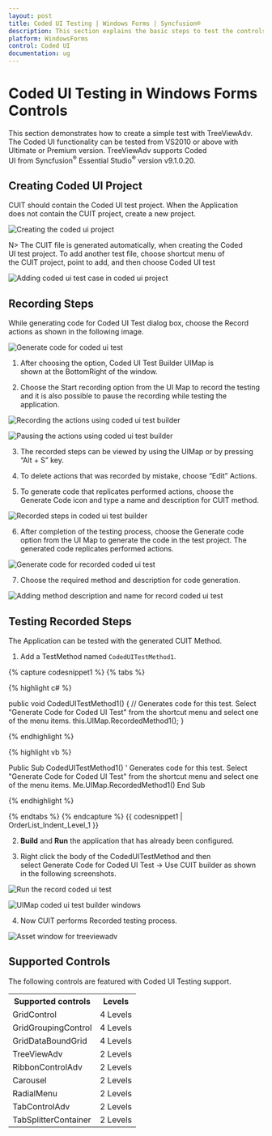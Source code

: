 ```yaml
---
layout: post
title: Coded UI Testing | Windows Forms | Syncfusion®
description: This section explains the basic steps to test the controls using CodedUI for Syncfusion® Essential Studio® windows forms
platform: WindowsForms
control: Coded UI
documentation: ug
---
```



# Coded UI Testing in Windows Forms Controls

This section demonstrates how to create a simple test with TreeViewAdv. The Coded UI functionality can be tested from VS2010 or above with Ultimate or Premium version. TreeViewAdv supports Coded UI from Syncfusion<sup>®</sup> Essential Studio<sup>®</sup> version v9.1.0.20.


## Creating Coded UI Project

CUIT should contain the Coded UI test project. When the Application does not contain the CUIT project, create a new project.

![Creating the coded ui project](CodedUI_images/CreatingTestApplication.png)

N> The CUIT file is generated automatically, when creating the Coded UI test project. To add another test file, choose shortcut menu of the CUIT project, point to add, and then choose Coded UI test

![Adding coded ui test case in coded ui project](CodedUI_images/AddingCodedUI.png)

## Recording Steps

While generating code for Coded UI Test dialog box, choose the Record actions as shown in the following image.

![Generate code for coded ui test](CodedUI_images/RecordingOption.png)

1. After choosing the option, Coded UI Test Builder UIMap is shown at the BottomRight of the window.

2. Choose the Start recording option from the UI Map to record the testing and it is also possible to pause the recording while testing the application.

![Recording the actions using coded ui test builder](CodedUI_images/RecordingFromUIMap.png)

![Pausing the actions using coded ui test builder](CodedUI_images/PauseRecordingFromUIMap.png)

3. The recorded steps can be viewed by using the UIMap or by pressing “Alt + S” key.

4. To delete actions that was recorded by mistake, choose “Edit” Actions.

5. To generate code that replicates performed actions, choose the Generate Code icon and type a name and description for CUIT method.

![Recorded steps in coded ui test builder](CodedUI_images/RecordedSteps.png)

6. After completion of the testing process, choose the Generate code option from the UI Map to generate the code in the test project. The generated code replicates performed actions.

![Generate code for recorded coded ui test](CodedUI_images/GenerateCodedUIMap.png)

7. Choose the required method and description for code generation.

![Adding method description and name for record coded ui test](CodedUI_images/GenerateCodeWindowForUIMap.png)

## Testing Recorded Steps

The Application can be tested with the generated CUIT Method. 

1. Add a TestMethod named `CodedUITestMethod1`.

{% capture codesnippet1 %}
{% tabs %}

{% highlight c# %}

public void CodedUITestMethod1()
{
    // Generates code for this test. Select "Generate Code for Coded UI Test" from the shortcut menu and select one of the menu items.
    this.UIMap.RecordedMethod1();
}

{% endhighlight %}

{% highlight vb %}

Public Sub CodedUITestMethod1()
	' Generates code for this test. Select "Generate Code for Coded UI Test" from the shortcut menu and select one of the menu items.
	Me.UIMap.RecordedMethod1()
End Sub

{% endhighlight %}

{% endtabs %}
{% endcapture %}
{{ codesnippet1 | OrderList_Indent_Level_1 }}


2. **Build** and **Run** the application that has already been configured. 

3. Right click the body of the CodedUITestMethod and then select Generate Code for Coded UI Test -> Use CUIT builder as shown in the following screenshots.

![Run the record coded ui test](CodedUI_images/OpeningCodedUITestBuilder.png)

![UIMap coded ui test builder windows](CodedUI_images/CodedUIMap.png)

4. Now CUIT performs Recorded testing process.

![Asset window for treeviewadv](CodedUI_images/AssetWindowForTreeViewAdv.png)


## Supported Controls

The following controls are featured with Coded UI Testing support.

<table>
<tr>
<th>
Supported controls</th><th>
Levels</th></tr>
<tr>
<td>
GridControl</td><td>
4 Levels</td></tr>
<tr>
<td>
GridGroupingControl</td><td>
4 Levels</td></tr>
<tr>
<td>
GridDataBoundGrid</td><td>
4 Levels</td></tr>
<tr>
<td>
TreeViewAdv</td><td>
2 Levels</td></tr>
<tr>
<td>
RibbonControlAdv</td><td>
2 Levels</td></tr>
<tr>
<td>
Carousel</td><td>
2 Levels</td></tr>
<tr>
<td>
RadialMenu</td><td>
2 Levels</td></tr>
<tr>
<td>
TabControlAdv</td><td>
2 Levels</td></tr>
<tr>
<td>
TabSplitterContainer</td><td>
2 Levels</td></tr>
</table>



